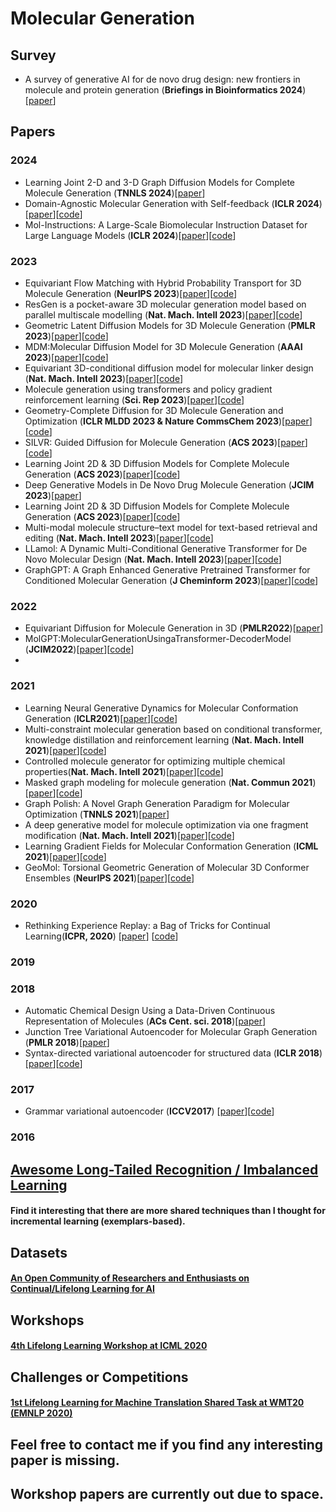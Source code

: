 # Molecular Generation
## Survey
- <a name="todo"></a> A survey of generative AI for de novo drug design: new frontiers in molecule and protein generation (**Briefings in Bioinformatics 2024**)  [[paper](https://openreview.net/forum?id=lUD54uNG73)]
## Papers

### 2024
- <a name="todo"></a>  Learning Joint 2-D and 3-D Graph Diffusion Models for Complete Molecule Generation (**TNNLS 2024**)[[paper](https://ieeexplore.ieee.org/stamp/stamp.jsp?tp=&arnumber=10589299)]
- <a name="todo"></a>  Domain-Agnostic Molecular Generation with Self-feedback (**ICLR 2024**)[[paper](https://arxiv.org/abs/2301.11259)][[code](https://github.com/zjunlp/MolGen)]
- <a name="todo"></a>  Mol-Instructions: A Large-Scale Biomolecular Instruction Dataset for Large Language Models (**ICLR 2024**)[[paper](https://arxiv.org/abs/2306.08018)][[code](https://github.com/zjunlp/Mol-Instructions)]
### 2023
- <a name="todo"></a> Equivariant Flow Matching with Hybrid Probability Transport for 3D Molecule Generation (**NeurIPS 2023**)[[paper](https://proceedings.neurips.cc/paper_files/paper/2023/file/01d64478381c33e29ed611f1719f5a37-Paper-Conference.pdf)][[code](https://github.com/AlgoMole/MolFM)]
- <a name="todo"></a>  ResGen is a pocket-aware 3D molecular generation model based on parallel multiscale modelling (**Nat. Mach. Intell 2023**)[[paper](https://www.nature.com/articles/s42256-023-00712-7)][[code](https://www.nature.com/articles/s42256-023-00712-7)]
- <a name="todo"></a> Geometric Latent Diffusion Models for 3D Molecule Generation (**PMLR 2023**)[[paper](https://arxiv.org/abs/2305.01140)][[code](https://arxiv.org/abs/2305.01140)]
- <a name="todo"></a>  MDM:Molecular Diffusion Model for 3D Molecule Generation (**AAAI 2023**)[[paper](https://arxiv.org/abs/2209.05710)][[code](https://arxiv.org/abs/2209.05710)]
- <a name="todo"></a>  Equivariant 3D-conditional diffusion model for molecular linker design (**Nat. Mach. Intell 2023**)[[paper](https://arxiv.org/abs/2210.05274)][[code](https://github.com/igashov/DiffLinker)]
- <a name="todo"></a>  Molecule generation using transformers and policy gradient reinforcement learning (**Sci. Rep 2023**)[[paper](https://doi.org/10.1038/s41598-023-35648-w)][[code](https://doi.org/10.1038/s41598-023-35648-w)]
- <a name="todo"></a>  Geometry-Complete Diffusion for 3D Molecule Generation and Optimization (**ICLR MLDD 2023 & Nature CommsChem 2023**)[[paper](https://doi.org/10.1038/s42004-024-01233-z)][[code](https://github.com/BioinfoMachineLearning/bio-diffusion)]
- <a name="todo"></a>  SILVR: Guided Diffusion for Molecule Generation (**ACS 2023**)[[paper](https://pubs.acs.org/doi/10.1021/acs.jcim.3c00667#)][[code](https://github.com/nichrun/e3_diffusion_for_molecules)]
- <a name="todo"></a>  Learning Joint 2D & 3D Diffusion Models for Complete Molecule Generation (**ACS 2023**)[[paper](https://arxiv.org/abs/2305.12347)][[code](https://github.com/GRAPH-0/JODO)]
- <a name="todo"></a>  Deep Generative Models in De Novo Drug Molecule Generation (**JCIM 2023**)[[paper](https://pubs.acs.org/doi/epdf/10.1021/acs.jcim.3c01496?ref=article_openPDF)]
- <a name="todo"></a>  Learning Joint 2D & 3D Diffusion Models for Complete Molecule Generation (**ACS 2023**)[[paper](https://arxiv.org/abs/2305.12347)][[code](https://github.com/GRAPH-0/JODO)]
- <a name="todo"></a>  Multi-modal molecule structure–text model for text-based retrieval and editing (**Nat. Mach. Intell 2023**)[[paper](https://www.nature.com/articles/s42256-023-00759-6)][[code](https://github.com/chao1224/MoleculeSTM)]
- <a name="todo"></a>  LLamol: A Dynamic Multi-Conditional Generative Transformer for De Novo Molecular Design (**Nat. Mach. Intell 2023**)[[paper](https://arxiv.org/pdf/2311.14407)][[code](https://github.com/Fraunhofer-SCAI/llamol)]
- <a name="todo"></a>  GraphGPT: A Graph Enhanced Generative Pretrained Transformer for Conditioned Molecular Generation (**J Cheminform 2023**)[[paper](https://www.mdpi.com/1422-0067/24/23/16761)][[code](https://github.com/luhao27/GraphGPT)]




### 2022
- <a name="todo"></a> Equivariant Diffusion for Molecule Generation in 3D (**PMLR2022**)[[paper](https://arxiv.org/pdf/2203.17003)]
- <a name="todo"></a> MolGPT:MolecularGenerationUsingaTransformer-DecoderModel (**JCIM2022**)[[paper](https://pubs.acs.org/doi/epdf/10.1021/acs.jcim.1c00600?ref=article_openPDF)][[code](https://github.com/devalab/molgpt)]
- 
### 2021
- <a name="todo"></a> Learning Neural Generative Dynamics for Molecular Conformation Generation (**ICLR2021**)[[paper](https://iclr.cc/virtual/2021/poster/2628)][[code](https://github.com/DeepGraphLearning/CGCF-ConfGen)]
- <a name="todo"></a> Multi-constraint molecular generation based on conditional transformer, knowledge distillation and reinforcement learning (**Nat. Mach. Intell 2021**)[[paper](https://www.nature.com/articles/s42256-021-00403-1)][[code](https://github.com/jkwang93/MCMG)]
- <a name="todo"></a>Controlled molecule generator for optimizing multiple chemical properties(**Nat. Mach. Intell 2021**)[[paper](https://pubs.acs.org/doi/epdf/10.1021/acs.jcim.1c00600?ref=article_openPDF)][[code](https://github.com/deargen/cmg?utm_source=catalyzex.com)]
- <a name="todo"></a> Masked graph modeling for molecule generation (**Nat. Commun 2021**)[[paper](https://www.nature.com/articles/s41467-021-23415-2)][[code](https://github.com/BenevolentAI/guacamol_baselines)]
- <a name="todo"></a> Graph Polish: A Novel Graph Generation Paradigm for Molecular Optimization (**TNNLS 2021**)[[paper](https://ieeexplore.ieee.org/xpl/RecentIssue.jsp?punumber=5962385)]
- <a name="todo"></a> A deep generative model for molecule optimization via one fragment modification (**Nat. Mach. Intell 2021**)[[paper](https://www.nature.com/articles/s42256-021-00410-2)][[code](https://github.com/DeepGraphLearning/ConfGF?tab=readme-ov-file)]
- <a name="todo"></a> Learning Gradient Fields for Molecular Conformation Generation (**ICML 2021**)[[paper](https://proceedings.mlr.press/v139/shi21b.html)][[code](https://github.com/BenevolentAI/guacamol_baselines)]
- <a name="todo"></a> GeoMol: Torsional Geometric Generation of Molecular 3D Conformer Ensembles (**NeurIPS 2021**)[[paper](https://proceedings.neurips.cc/paper/2021/hash/725215ed82ab6306919b485b81ff9615-Abstract.html)][[code](https://github.com/PattanaikL/GeoMol?utm_source=catalyzex.com)]
### 2020
- <a name="todo"></a> Rethinking Experience Replay: a Bag of Tricks for Continual Learning(**ICPR, 2020**) [[paper](https://arxiv.org/abs/2010.05595)] [[code](https://github.com/hastings24/rethinking_er)]

### 2019


### 2018
- <a name="todo"></a>  Automatic Chemical Design Using a Data-Driven Continuous Representation of Molecules (**ACs Cent. sci. 2018**)[[paper](https://pubs.acs.org/doi/epdf/10.1021/acscentsci.7b00572?ref=article_openPDF)]
- <a name="todo"></a>  Junction Tree Variational Autoencoder for Molecular Graph Generation (**PMLR 2018**)[[paper](https://arxiv.org/pdf/1802.04364)]
- <a name="todo"></a>  Syntax-directed variational autoencoder for structured data (**ICLR 2018**)[[paper](https://arxiv.org/pdf/1802.08786)][[code](https://github.com/Hanjun-Dai/sdvae)]
### 2017

- <a name="todo"></a> Grammar variational autoencoder (**ICCV2017**) [[paper](https://arxiv.org/pdf/1703.01925)][[code](https://github.com/mkusner/grammarVAE)]

### 2016

## [Awesome Long-Tailed Recognition / Imbalanced Learning](https://github.com/xialeiliu/Awesome-LongTailed-Recognition)
#### Find it interesting that there are more shared techniques than I thought for incremental learning (exemplars-based). 

## Datasets
#### [An Open Community of Researchers and Enthusiasts on Continual/Lifelong Learning for AI](https://www.continualai.org/)

## Workshops
#### [4th Lifelong Learning Workshop at ICML 2020](https://lifelongml.github.io/)

## Challenges or Competitions
#### [1st Lifelong Learning for Machine Translation Shared Task at WMT20 (EMNLP 2020)](http://www.statmt.org/wmt20/lifelong-learning-task.html)

## Feel free to contact me if you find any interesting paper is missing.
## Workshop papers are currently out due to space.
